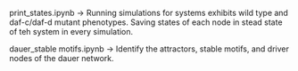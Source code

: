 print_states.ipynb -> Running simulations for systems exhibits wild type and daf-c/daf-d mutant phenotypes. 
                      Saving states of each node in stead state of teh system in every simulation. 
                      
dauer_stable motifs.ipynb -> Identify the attractors, stable motifs, and driver nodes of the dauer network. 
